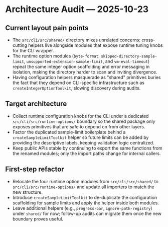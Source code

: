 # Architecture Audit — 2025-10-23

## Current layout pain points

- The `src/cli/src/shared/` directory mixes unrelated concerns: cross-cutting helpers live alongside modules that expose runtime tuning knobs for the CLI wrapper.
- The runtime option modules (`byte-format`, `skipped-directory-sample-limit`, `unsupported-extension-sample-limit`, and `vm-eval-timeout`) repeat the same integer option scaffolding and error messaging in isolation, making the directory harder to scan and inviting divergence.
- Having configuration helpers masquerade as "shared" primitives buries the fact that they depend on CLI-specific infrastructure such as `createIntegerOptionToolkit`, slowing discovery during audits.

## Target architecture

- Collect runtime configuration knobs for the CLI under a dedicated `src/cli/src/runtime-options/` boundary so the shared package only exposes primitives that are safe to depend on from other layers.
- Factor the duplicated sample-limit boilerplate behind a `createSampleLimitToolkit` helper so future limits can be added by providing the descriptive labels, keeping validation logic centralized.
- Keep public APIs stable by continuing to export the same functions from the renamed modules; only the import paths change for internal callers.

## First-step refactor

- Relocate the four runtime option modules from `src/cli/src/shared/` to `src/cli/src/runtime-options/` and update all importers to match the new structure.
- Introduce `createSampleLimitToolkit` to de-duplicate the configuration scaffolding for sample limits and apply the helper inside both modules.
- Leave additional helpers (e.g., `progress-bar`, `ignore-path-registry`) under `shared/` for now; follow-up audits can migrate them once the new boundary proves useful.
